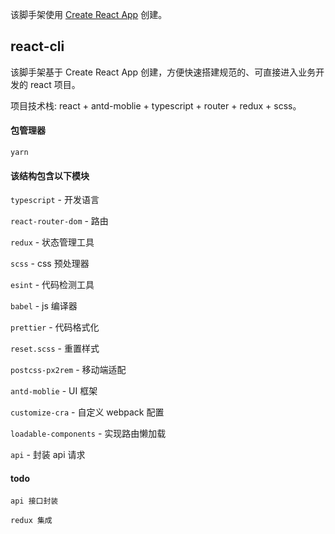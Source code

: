 该脚手架使用 [Create React App](https://github.com/facebook/create-react-app) 创建。

## react-cli

该脚手架基于 Create React App 创建，方便快速搭建规范的、可直接进入业务开发的 react 项目。

项目技术栈: react + antd-moblie + typescript + router + redux + scss。

#### 包管理器

`yarn`

#### 该结构包含以下模块

`typescript` - 开发语言

`react-router-dom` - 路由

`redux` - 状态管理工具

`scss` - css 预处理器

`esint` - 代码检测工具

`babel` - js 编译器

`prettier` - 代码格式化

`reset.scss` - 重置样式

`postcss-px2rem` - 移动端适配

`antd-moblie` - UI 框架

`customize-cra` - 自定义 webpack 配置

`loadable-components` - 实现路由懒加载

`api` - 封装 api 请求

#### todo

`api 接口封装`

`redux 集成`
